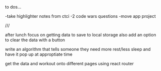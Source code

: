 to dos...

-take highlighter notes from ctci
-2 code wars questions
-move app project

///

after lunch focus on getting data to save to local storage
also add an option to clear the data with a button

write an algorithm that tells someone they need more rest/less sleep and have it pop up at approptiate time

get the data and workout onto different pages using react router
